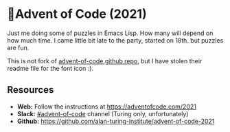 # 🎄Advent of Code (2021)

Just me doing some of puzzles in Emacs Lisp. How many will depend on how much time. I came little bit late to the party, started on 18th. but puzzles are fun.

This is not fork of [advent-of-code github repo](https://github.com/alan-turing-institute/advent-of-code-2021), but I have stolen their readme file for the font icon :).

## Resources

- **Web:** Follow the instructions at https://adventofcode.com/2021
- **Slack:** [#advent-of-code](https://alan-turing-institute.slack.com/archives/CQX515VL1) channel (Turing only, unfortunately)
- **Github:** https://github.com/alan-turing-institute/advent-of-code-2021
